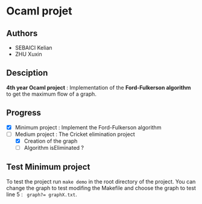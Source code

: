 # Ocaml projet

## Authors
- SEBAICI Kelian
- ZHU Xuxin

## Desciption
**4th year Ocaml project** : Implementation of the **Ford-Fulkerson algorithm** to get the maximum flow of a graph.

## Progress

- [x] Minimum project : Implement the Ford-Fulkerson algorithm
- [ ] Medium project : The Cricket elimination project
    - [x] Creation of the graph
    - [ ] Algorithm isEliminated ?

## Test Minimum project
To test the project run ```make demo``` in the root directory of the project. You can change the graph to test modifing the Makefile and choose the graph to test line 5 : ``` graph?= graphX.txt```.